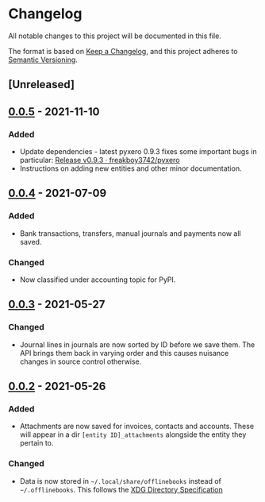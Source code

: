<!--
SPDX-FileCopyrightText: 2021 Ian2020, et. al. <https://github.com/Ian2020>

SPDX-License-Identifier: CC-BY-SA-4.0

Keep your accounts offline

For full copyright information see the AUTHORS file at the top-level
directory of this distribution or at
[AUTHORS](https://github.com/Ian2020/offlinebooks/AUTHORS.md)

This work is licensed under the Creative Commons Attribution 4.0 International
License. You should have received a copy of the license along with this work.
If not, visit http://creativecommons.org/licenses/by/4.0/ or send a letter to
Creative Commons, PO Box 1866, Mountain View, CA 94042, USA.
-->

# Changelog

All notable changes to this project will be documented in this file.

The format is based on [Keep a Changelog](https://keepachangelog.com/en/1.0.0/),
and this project adheres to [Semantic Versioning](https://semver.org/spec/v2.0.0.html).

## [Unreleased]

## [0.0.5](https://github.com/ian2020/offlinebooks/releases/tag/v0.0.5) - 2021-11-10

### Added

* Update dependencies - latest pyxero 0.9.3 fixes some important bugs in
  particular:
  [Release v0.9.3 · freakboy3742/pyxero](https://github.com/freakboy3742/pyxero/releases/tag/v0.9.3)
* Instructions on adding new entities and other minor documentation.

## [0.0.4](https://github.com/ian2020/offlinebooks/releases/tag/v0.0.4) - 2021-07-09

### Added

* Bank transactions, transfers, manual journals and payments now all saved.

### Changed

* Now classified under accounting topic for PyPI.

## [0.0.3](https://github.com/ian2020/offlinebooks/releases/tag/v0.0.3) - 2021-05-27

### Changed

* Journal lines in journals are now sorted by ID before we save them. The API
  brings them back in varying order and this causes nuisance changes in source
  control otherwise.

## [0.0.2](https://github.com/Ian2020/offlinebooks/releases/tag/v0.0.2) - 2021-05-26

### Added

* Attachments are now saved for invoices, contacts and accounts. These will
  appear in a dir `[entity ID]_attachments` alongside the entity they pertain to.

### Changed

* Data is now stored in `~/.local/share/offlinebooks` instead of
  `~/.offlinebooks`. This follows the [XDG Directory
  Specification](https://specifications.freedesktop.org/basedir-spec/basedir-spec-latest.html)
